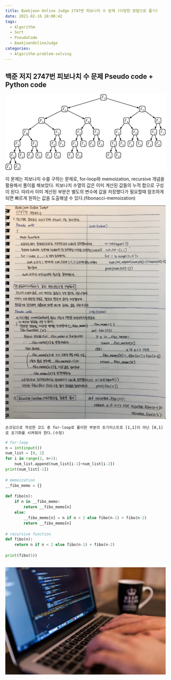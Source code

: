 ```yaml
---
title: Baekjoon Online Judge 2747번 피보나치 수 문제 (다양한 방법으로 풀기)
date: 2021-02-16 18:00:42
tags:
  - Algorithm
  - Sort
  - PseudoCode
  - BaekjoonOnlineJudge
categories:
  - Algorithm-problem-solving
---
```


## 백준 저지 2747번 피보나치 수 문제 Pseudo code + Python code

![](/images/post_images/210217_fibonacci.png)

이 문제는 피보나치 수를 구하는 문제로, for-loop와 memoization, recursive 개념을 활용해서 풀이를 해보았다.
피보나치 수열의 값은 이미 계산된 값들의 누적 합으로 구성이 된다. 따라서 이미 계산된 부분은 별도의 변수에 값을 저장했다가 필요할때 참조하게 되면 빠르게 원하는 값을 도출해낼 수 있다.(fibonacci-memoization)

![](/images/post_images/210216_baekjoon_2747.png)

`손코딩으로 작성한 코드 중 for-loop로 풀이한 부분의 초기리스트로 [1,1]이 아닌 [0,1]로 초기화를 시켜줘야 한다.(수정)`

  <!-- more -->

```python
# for-loop
n = int(input())
num_list = [0, 1]
for i in range(2, n+1):
    num_list.append(num_list[i-1]+num_list[i-2])
print(num_list[-1])

# memoization
__fibo_memo = {}

def fibo(n):
    if n in __fibo_memo:
        return __fibo_memo[n]
    else:
        __fibo_memo[n] = n if n < 2 else fibo(n-1) + fibo(n-2)
        return __fibo_memo[n]

# recursive function
def fibo(n):
    return n if n < 2 else fibo(n-1) + fibo(n-2)

print(fibo(5))
```

## ![](/images/post_images/210124_developer.jpg)
